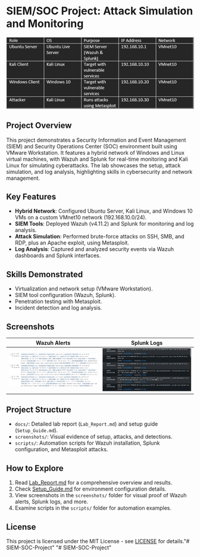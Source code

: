 # SIEM/SOC Project: Attack Simulation and Monitoring

![Network Diagram](docs/Network_Diagram.png)

## Project Overview
This project demonstrates a Security Information and Event Management (SIEM) and Security Operations Center (SOC) environment built using VMware Workstation. It features a hybrid network of Windows and Linux virtual machines, with Wazuh and Splunk for real-time monitoring and Kali Linux for simulating cyberattacks. The lab showcases the setup, attack simulation, and log analysis, highlighting skills in cybersecurity and network management.

## Key Features
- **Hybrid Network**: Configured Ubuntu Server, Kali Linux, and Windows 10 VMs on a custom VMnet10 network (192.168.10.0/24).
- **SIEM Tools**: Deployed Wazuh (v4.11.2) and Splunk for monitoring and log analysis.
- **Attack Simulation**: Performed brute-force attacks on SSH, SMB, and RDP, plus an Apache exploit, using Metasploit.
- **Log Analysis**: Captured and analyzed security events via Wazuh dashboards and Splunk interfaces.

## Skills Demonstrated
- Virtualization and network setup (VMware Workstation).
- SIEM tool configuration (Wazuh, Splunk).
- Penetration testing with Metasploit.
- Incident detection and log analysis.

## Screenshots
| Wazuh Alerts | Splunk Logs |
|--------------|-------------|
| ![Wazuh SSH Alert](screenshots/wazuh_dashboard_ssh_kali.png) | ![Splunk SSH Log](screenshots/splunk_logs_ssh_kali.png) |

## Project Structure
- `docs/`: Detailed lab report (`Lab_Report.md`) and setup guide (`Setup_Guide.md`).
- `screenshots/`: Visual evidence of setup, attacks, and detections.
- `scripts/`: Automation scripts for Wazuh installation, Splunk configuration, and Metasploit attacks.

## How to Explore
1. Read [Lab_Report.md](docs/Lab_Report.md) for a comprehensive overview and results.
2. Check [Setup_Guide.md](docs/Setup_Guide.md) for environment configuration details.
3. View screenshots in the `screenshots/` folder for visual proof of Wazuh alerts, Splunk logs, and more.
4. Examine scripts in the `scripts/` folder for automation examples.

## License
This project is licensed under the MIT License - see [LICENSE](LICENSE) for details."# SIEM-SOC-Project" 
"# SIEM-SOC-Project" 
